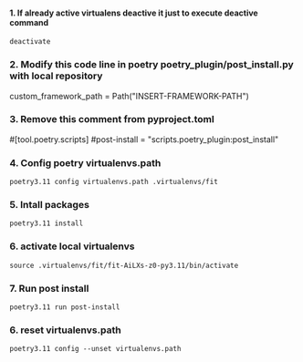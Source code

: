 #### 1. If already active virtualens deactive it just to execute deactive command
```
deactivate
```
### 2. Modify this code line in poetry poetry_plugin/post_install.py with local repository
custom_framework_path = Path("INSERT-FRAMEWORK-PATH")

### 3. Remove this comment from pyproject.toml
#[tool.poetry.scripts]
#post-install = "scripts.poetry_plugin:post_install"

### 4. Config poetry virtualenvs.path
```
poetry3.11 config virtualenvs.path .virtualenvs/fit
```

### 5. Intall packages
```
poetry3.11 install  
```
### 6. activate local virtualenvs
```
source .virtualenvs/fit/fit-AiLXs-z0-py3.11/bin/activate
```
### 7. Run post install
```
poetry3.11 run post-install
```
### 6. reset virtualenvs.path
```
poetry3.11 config --unset virtualenvs.path
```

